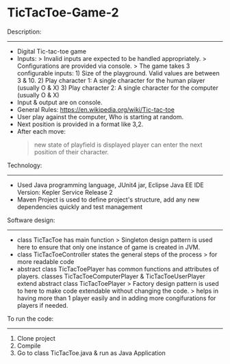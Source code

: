 # TicTacToe-Game-2

Description:
************
- Digital Tic-tac-toe game
- Inputs:	> Invalid inputs are expected to be handled appropriately.
			> Configurations are provided via console.
			> The game takes 3 configurable inputs:
				1) Size of the playground. Valid values are between 3 & 10.
				2) Play character 1: A single character for the human player (usually O & X)
				3) Play character 2: A single character for the computer (usually O & X)
- Input & output are on console.
- General Rules: https://en.wikipedia.org/wiki/Tic-tac-toe
- User play against the computer, Who is starting at random.
- Next position is provided in a format like 3,2.
- After each move:
	> new state of playfield is displayed
	> player can enter the next position of their character.

Technology:
***********
- Used Java programming language, JUnit4 jar, Eclipse Java EE IDE Version: Kepler Service Release 2
- Maven Project is used to define project's structure, add any new dependencies quickly and test management

Software design:
****************
-	class TicTacToe has main function
		> Singleton design pattern is used here to ensure that only one instance of game is created in JVM.
-	class TicTacToeController states the general steps of the process
		> for more readable code
-	abstract class TicTacToePlayer has common functions and attributes of players.
	classes TicTacToeComputerPlayer & TicTacToeUserPlayer extend abstract class TicTacToePlayer 
		> Factory design pattern is used to here to make code extendable without changing the code.
		> helps in having more than 1 player easily and in adding more congifurations for players if needed.

To run the code:
****************
1) Clone project
2) Compile
3) Go to class TicTacToe.java & run as Java Application
